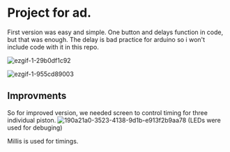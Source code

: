 # Project for ad. 

First version was easy and simple. One button and delays function in code, but that was enough. The delay is bad practice for arduino
so i won't include code with it in this repo.

![ezgif-1-29b0df1c92](https://user-images.githubusercontent.com/99828334/179371711-4b8ceef6-99f4-4224-8120-f98d28ed253f.gif)

![ezgif-1-955cd89003](https://user-images.githubusercontent.com/99828334/179371833-64ff666b-43dd-4804-8376-6bdfdb481613.gif)
## Improvments

So for improved version, we needed screen to control timing for three individual piston.
![190a21a0-3523-4138-9d1b-e913f2b9aa78](https://user-images.githubusercontent.com/99828334/179371875-9ceef8d7-7802-476a-a584-f3158ac84847.jpeg)
(LEDs were used for debuging)

Millis is used for timings. 
